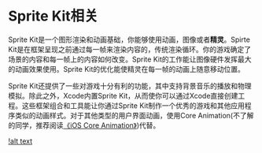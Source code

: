 # Sprite Kit相关
Sprite Kit是一个图形渲染和动画基础，你能够使用动画，图像或者**精灵**。Spirte Kit是在框架呈现之前通过每一帧来渲染内容的，传统渲染循环。你的游戏确定了场景的内容和每一帧上的内容如何改变。Sprite Kit的工作能让图像硬件发挥最大的动画效果使用。Sprite Kit的优化能使精灵在每一帧的动画上随意移动位置。

Sprite Kit还提供了一些对游戏十分有利的功能，其中支持背景音乐的播放和物理模拟。除此之外，Xcode内置Sprite Kit，从而使你可以通过Xcode直接创建工程。这些框架组合和工具能让你通过Sprite Kit制作一个优秀的游戏和其他应用程序类似的动画样式。对于其他类型的用户界面动画，使用Core Animation(不了解的同学，推荐阅读[《iOS Core Animation》](https://github.com/hhgz9527/qipaname))代替。

[!alt text](https://raw.githubusercontent.com/hhgz9527/Sprite-Kit-----/master/Resource/about_1.1.png)
